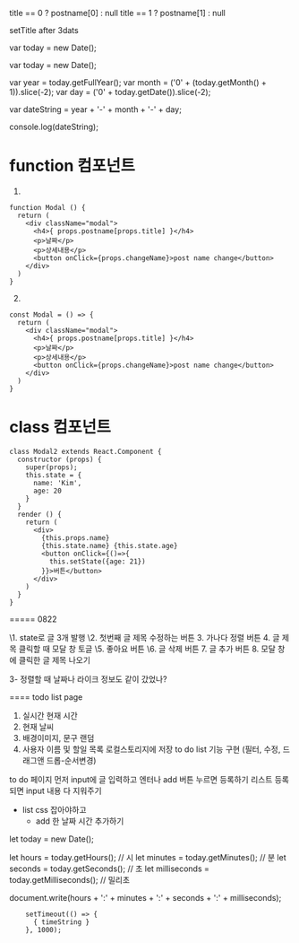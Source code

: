 title == 0 ? postname[0] : null
title == 1 ? postname[1] : null

setTitle after 3dats

var today = new Date();



var today = new Date();

var year = today.getFullYear();
var month = ('0' + (today.getMonth() + 1)).slice(-2);
var day = ('0' + today.getDate()).slice(-2);

var dateString = year + '-' + month  + '-' + day;

console.log(dateString);

# function 컴포넌트
1. 
```
function Modal () {
  return (
    <div className="modal">
      <h4>{ props.postname[props.title] }</h4>
      <p>날짜</p>
      <p>상세내용</p>
      <button onClick={props.changeName}>post name change</button>
    </div>
  )
}
```

2. 
```
const Modal = () => {
  return (
    <div className="modal">
      <h4>{ props.postname[props.title] }</h4>
      <p>날짜</p>
      <p>상세내용</p>
      <button onClick={props.changeName}>post name change</button>
    </div>
  )
}
```

# class 컴포넌트
```
class Modal2 extends React.Component {
  constructor (props) {
    super(props);
    this.state = {
      name: 'Kim',
      age: 20
    }
  }
  render () {
    return (
      <div>
        {this.props.name}
        {this.state.name} {this.state.age}
        <button onClick={()=>{
          this.setState({age: 21})
        }}>버튼</button>
      </div>
    )
  }
}
```


=====
0822

\\1. state로 글 3개 발행
\\2. 첫번째 글 제목 수정하는 버튼
3. 가나다 정렬 버튼
4. 글 제목 클릭할 때 모달 창 토글
\\5. 좋아요 버튼
\\6. 글 삭제 버튼
7. 글 추가 버튼
8. 모달 창에 클릭한 글 제목 나오기

3- 정렬할 때 날짜나 라이크 정보도 같이 갔었나?

====
todo list page

1. 실시간 현재 시간
2. 현재 날씨
3. 배경이미지, 문구 랜덤
4. 사용자 이름 및 할일 목록 로컬스토리지에 저장
to do list 기능 구현 (필터, 수정, 드래그앤 드롭-순서변경)

to do 페이지 먼저
input에 글 입력하고 엔터나 add 버튼 누르면 등록하기
리스트 등록되면 input 내용 다 지워주기


- list css 잡아야하고
  - add 한 날짜 시간 추가하기



let today = new Date();   

let hours = today.getHours(); // 시
let minutes = today.getMinutes();  // 분
let seconds = today.getSeconds();  // 초
let milliseconds = today.getMilliseconds(); // 밀리초

document.write(hours + ':' + minutes + ':' + seconds + ':' + milliseconds);




        setTimeout(() => {
          { timeString }
        }, 1000);